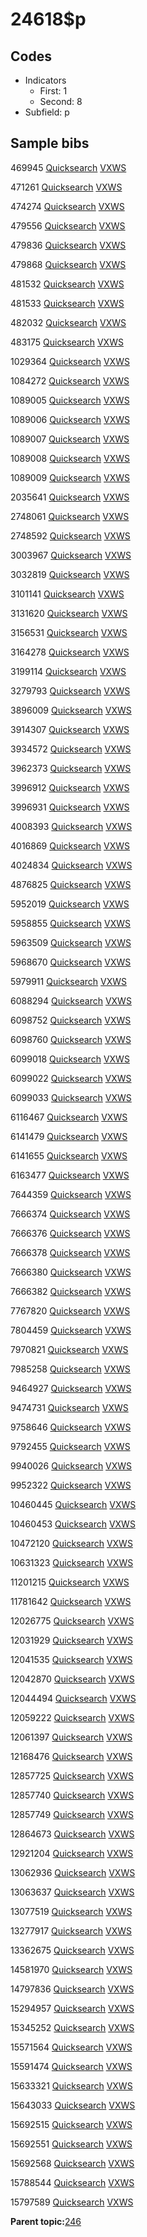 # 24618$p

## Codes

-   Indicators
    -   First: 1
    -   Second: 8
-   Subfield: p

## Sample bibs

469945 [Quicksearch](https://search.library.yale.edu/catalog/469945) [VXWS](http://prodorbis.library.yale.edu:7014/vxws/GetHoldingsService?bibId=469945)

471261 [Quicksearch](https://search.library.yale.edu/catalog/471261) [VXWS](http://prodorbis.library.yale.edu:7014/vxws/GetHoldingsService?bibId=471261)

474274 [Quicksearch](https://search.library.yale.edu/catalog/474274) [VXWS](http://prodorbis.library.yale.edu:7014/vxws/GetHoldingsService?bibId=474274)

479556 [Quicksearch](https://search.library.yale.edu/catalog/479556) [VXWS](http://prodorbis.library.yale.edu:7014/vxws/GetHoldingsService?bibId=479556)

479836 [Quicksearch](https://search.library.yale.edu/catalog/479836) [VXWS](http://prodorbis.library.yale.edu:7014/vxws/GetHoldingsService?bibId=479836)

479868 [Quicksearch](https://search.library.yale.edu/catalog/479868) [VXWS](http://prodorbis.library.yale.edu:7014/vxws/GetHoldingsService?bibId=479868)

481532 [Quicksearch](https://search.library.yale.edu/catalog/481532) [VXWS](http://prodorbis.library.yale.edu:7014/vxws/GetHoldingsService?bibId=481532)

481533 [Quicksearch](https://search.library.yale.edu/catalog/481533) [VXWS](http://prodorbis.library.yale.edu:7014/vxws/GetHoldingsService?bibId=481533)

482032 [Quicksearch](https://search.library.yale.edu/catalog/482032) [VXWS](http://prodorbis.library.yale.edu:7014/vxws/GetHoldingsService?bibId=482032)

483175 [Quicksearch](https://search.library.yale.edu/catalog/483175) [VXWS](http://prodorbis.library.yale.edu:7014/vxws/GetHoldingsService?bibId=483175)

1029364 [Quicksearch](https://search.library.yale.edu/catalog/1029364) [VXWS](http://prodorbis.library.yale.edu:7014/vxws/GetHoldingsService?bibId=1029364)

1084272 [Quicksearch](https://search.library.yale.edu/catalog/1084272) [VXWS](http://prodorbis.library.yale.edu:7014/vxws/GetHoldingsService?bibId=1084272)

1089005 [Quicksearch](https://search.library.yale.edu/catalog/1089005) [VXWS](http://prodorbis.library.yale.edu:7014/vxws/GetHoldingsService?bibId=1089005)

1089006 [Quicksearch](https://search.library.yale.edu/catalog/1089006) [VXWS](http://prodorbis.library.yale.edu:7014/vxws/GetHoldingsService?bibId=1089006)

1089007 [Quicksearch](https://search.library.yale.edu/catalog/1089007) [VXWS](http://prodorbis.library.yale.edu:7014/vxws/GetHoldingsService?bibId=1089007)

1089008 [Quicksearch](https://search.library.yale.edu/catalog/1089008) [VXWS](http://prodorbis.library.yale.edu:7014/vxws/GetHoldingsService?bibId=1089008)

1089009 [Quicksearch](https://search.library.yale.edu/catalog/1089009) [VXWS](http://prodorbis.library.yale.edu:7014/vxws/GetHoldingsService?bibId=1089009)

2035641 [Quicksearch](https://search.library.yale.edu/catalog/2035641) [VXWS](http://prodorbis.library.yale.edu:7014/vxws/GetHoldingsService?bibId=2035641)

2748061 [Quicksearch](https://search.library.yale.edu/catalog/2748061) [VXWS](http://prodorbis.library.yale.edu:7014/vxws/GetHoldingsService?bibId=2748061)

2748592 [Quicksearch](https://search.library.yale.edu/catalog/2748592) [VXWS](http://prodorbis.library.yale.edu:7014/vxws/GetHoldingsService?bibId=2748592)

3003967 [Quicksearch](https://search.library.yale.edu/catalog/3003967) [VXWS](http://prodorbis.library.yale.edu:7014/vxws/GetHoldingsService?bibId=3003967)

3032819 [Quicksearch](https://search.library.yale.edu/catalog/3032819) [VXWS](http://prodorbis.library.yale.edu:7014/vxws/GetHoldingsService?bibId=3032819)

3101141 [Quicksearch](https://search.library.yale.edu/catalog/3101141) [VXWS](http://prodorbis.library.yale.edu:7014/vxws/GetHoldingsService?bibId=3101141)

3131620 [Quicksearch](https://search.library.yale.edu/catalog/3131620) [VXWS](http://prodorbis.library.yale.edu:7014/vxws/GetHoldingsService?bibId=3131620)

3156531 [Quicksearch](https://search.library.yale.edu/catalog/3156531) [VXWS](http://prodorbis.library.yale.edu:7014/vxws/GetHoldingsService?bibId=3156531)

3164278 [Quicksearch](https://search.library.yale.edu/catalog/3164278) [VXWS](http://prodorbis.library.yale.edu:7014/vxws/GetHoldingsService?bibId=3164278)

3199114 [Quicksearch](https://search.library.yale.edu/catalog/3199114) [VXWS](http://prodorbis.library.yale.edu:7014/vxws/GetHoldingsService?bibId=3199114)

3279793 [Quicksearch](https://search.library.yale.edu/catalog/3279793) [VXWS](http://prodorbis.library.yale.edu:7014/vxws/GetHoldingsService?bibId=3279793)

3896009 [Quicksearch](https://search.library.yale.edu/catalog/3896009) [VXWS](http://prodorbis.library.yale.edu:7014/vxws/GetHoldingsService?bibId=3896009)

3914307 [Quicksearch](https://search.library.yale.edu/catalog/3914307) [VXWS](http://prodorbis.library.yale.edu:7014/vxws/GetHoldingsService?bibId=3914307)

3934572 [Quicksearch](https://search.library.yale.edu/catalog/3934572) [VXWS](http://prodorbis.library.yale.edu:7014/vxws/GetHoldingsService?bibId=3934572)

3962373 [Quicksearch](https://search.library.yale.edu/catalog/3962373) [VXWS](http://prodorbis.library.yale.edu:7014/vxws/GetHoldingsService?bibId=3962373)

3996912 [Quicksearch](https://search.library.yale.edu/catalog/3996912) [VXWS](http://prodorbis.library.yale.edu:7014/vxws/GetHoldingsService?bibId=3996912)

3996931 [Quicksearch](https://search.library.yale.edu/catalog/3996931) [VXWS](http://prodorbis.library.yale.edu:7014/vxws/GetHoldingsService?bibId=3996931)

4008393 [Quicksearch](https://search.library.yale.edu/catalog/4008393) [VXWS](http://prodorbis.library.yale.edu:7014/vxws/GetHoldingsService?bibId=4008393)

4016869 [Quicksearch](https://search.library.yale.edu/catalog/4016869) [VXWS](http://prodorbis.library.yale.edu:7014/vxws/GetHoldingsService?bibId=4016869)

4024834 [Quicksearch](https://search.library.yale.edu/catalog/4024834) [VXWS](http://prodorbis.library.yale.edu:7014/vxws/GetHoldingsService?bibId=4024834)

4876825 [Quicksearch](https://search.library.yale.edu/catalog/4876825) [VXWS](http://prodorbis.library.yale.edu:7014/vxws/GetHoldingsService?bibId=4876825)

5952019 [Quicksearch](https://search.library.yale.edu/catalog/5952019) [VXWS](http://prodorbis.library.yale.edu:7014/vxws/GetHoldingsService?bibId=5952019)

5958855 [Quicksearch](https://search.library.yale.edu/catalog/5958855) [VXWS](http://prodorbis.library.yale.edu:7014/vxws/GetHoldingsService?bibId=5958855)

5963509 [Quicksearch](https://search.library.yale.edu/catalog/5963509) [VXWS](http://prodorbis.library.yale.edu:7014/vxws/GetHoldingsService?bibId=5963509)

5968670 [Quicksearch](https://search.library.yale.edu/catalog/5968670) [VXWS](http://prodorbis.library.yale.edu:7014/vxws/GetHoldingsService?bibId=5968670)

5979911 [Quicksearch](https://search.library.yale.edu/catalog/5979911) [VXWS](http://prodorbis.library.yale.edu:7014/vxws/GetHoldingsService?bibId=5979911)

6088294 [Quicksearch](https://search.library.yale.edu/catalog/6088294) [VXWS](http://prodorbis.library.yale.edu:7014/vxws/GetHoldingsService?bibId=6088294)

6098752 [Quicksearch](https://search.library.yale.edu/catalog/6098752) [VXWS](http://prodorbis.library.yale.edu:7014/vxws/GetHoldingsService?bibId=6098752)

6098760 [Quicksearch](https://search.library.yale.edu/catalog/6098760) [VXWS](http://prodorbis.library.yale.edu:7014/vxws/GetHoldingsService?bibId=6098760)

6099018 [Quicksearch](https://search.library.yale.edu/catalog/6099018) [VXWS](http://prodorbis.library.yale.edu:7014/vxws/GetHoldingsService?bibId=6099018)

6099022 [Quicksearch](https://search.library.yale.edu/catalog/6099022) [VXWS](http://prodorbis.library.yale.edu:7014/vxws/GetHoldingsService?bibId=6099022)

6099033 [Quicksearch](https://search.library.yale.edu/catalog/6099033) [VXWS](http://prodorbis.library.yale.edu:7014/vxws/GetHoldingsService?bibId=6099033)

6116467 [Quicksearch](https://search.library.yale.edu/catalog/6116467) [VXWS](http://prodorbis.library.yale.edu:7014/vxws/GetHoldingsService?bibId=6116467)

6141479 [Quicksearch](https://search.library.yale.edu/catalog/6141479) [VXWS](http://prodorbis.library.yale.edu:7014/vxws/GetHoldingsService?bibId=6141479)

6141655 [Quicksearch](https://search.library.yale.edu/catalog/6141655) [VXWS](http://prodorbis.library.yale.edu:7014/vxws/GetHoldingsService?bibId=6141655)

6163477 [Quicksearch](https://search.library.yale.edu/catalog/6163477) [VXWS](http://prodorbis.library.yale.edu:7014/vxws/GetHoldingsService?bibId=6163477)

7644359 [Quicksearch](https://search.library.yale.edu/catalog/7644359) [VXWS](http://prodorbis.library.yale.edu:7014/vxws/GetHoldingsService?bibId=7644359)

7666374 [Quicksearch](https://search.library.yale.edu/catalog/7666374) [VXWS](http://prodorbis.library.yale.edu:7014/vxws/GetHoldingsService?bibId=7666374)

7666376 [Quicksearch](https://search.library.yale.edu/catalog/7666376) [VXWS](http://prodorbis.library.yale.edu:7014/vxws/GetHoldingsService?bibId=7666376)

7666378 [Quicksearch](https://search.library.yale.edu/catalog/7666378) [VXWS](http://prodorbis.library.yale.edu:7014/vxws/GetHoldingsService?bibId=7666378)

7666380 [Quicksearch](https://search.library.yale.edu/catalog/7666380) [VXWS](http://prodorbis.library.yale.edu:7014/vxws/GetHoldingsService?bibId=7666380)

7666382 [Quicksearch](https://search.library.yale.edu/catalog/7666382) [VXWS](http://prodorbis.library.yale.edu:7014/vxws/GetHoldingsService?bibId=7666382)

7767820 [Quicksearch](https://search.library.yale.edu/catalog/7767820) [VXWS](http://prodorbis.library.yale.edu:7014/vxws/GetHoldingsService?bibId=7767820)

7804459 [Quicksearch](https://search.library.yale.edu/catalog/7804459) [VXWS](http://prodorbis.library.yale.edu:7014/vxws/GetHoldingsService?bibId=7804459)

7970821 [Quicksearch](https://search.library.yale.edu/catalog/7970821) [VXWS](http://prodorbis.library.yale.edu:7014/vxws/GetHoldingsService?bibId=7970821)

7985258 [Quicksearch](https://search.library.yale.edu/catalog/7985258) [VXWS](http://prodorbis.library.yale.edu:7014/vxws/GetHoldingsService?bibId=7985258)

9464927 [Quicksearch](https://search.library.yale.edu/catalog/9464927) [VXWS](http://prodorbis.library.yale.edu:7014/vxws/GetHoldingsService?bibId=9464927)

9474731 [Quicksearch](https://search.library.yale.edu/catalog/9474731) [VXWS](http://prodorbis.library.yale.edu:7014/vxws/GetHoldingsService?bibId=9474731)

9758646 [Quicksearch](https://search.library.yale.edu/catalog/9758646) [VXWS](http://prodorbis.library.yale.edu:7014/vxws/GetHoldingsService?bibId=9758646)

9792455 [Quicksearch](https://search.library.yale.edu/catalog/9792455) [VXWS](http://prodorbis.library.yale.edu:7014/vxws/GetHoldingsService?bibId=9792455)

9940026 [Quicksearch](https://search.library.yale.edu/catalog/9940026) [VXWS](http://prodorbis.library.yale.edu:7014/vxws/GetHoldingsService?bibId=9940026)

9952322 [Quicksearch](https://search.library.yale.edu/catalog/9952322) [VXWS](http://prodorbis.library.yale.edu:7014/vxws/GetHoldingsService?bibId=9952322)

10460445 [Quicksearch](https://search.library.yale.edu/catalog/10460445) [VXWS](http://prodorbis.library.yale.edu:7014/vxws/GetHoldingsService?bibId=10460445)

10460453 [Quicksearch](https://search.library.yale.edu/catalog/10460453) [VXWS](http://prodorbis.library.yale.edu:7014/vxws/GetHoldingsService?bibId=10460453)

10472120 [Quicksearch](https://search.library.yale.edu/catalog/10472120) [VXWS](http://prodorbis.library.yale.edu:7014/vxws/GetHoldingsService?bibId=10472120)

10631323 [Quicksearch](https://search.library.yale.edu/catalog/10631323) [VXWS](http://prodorbis.library.yale.edu:7014/vxws/GetHoldingsService?bibId=10631323)

11201215 [Quicksearch](https://search.library.yale.edu/catalog/11201215) [VXWS](http://prodorbis.library.yale.edu:7014/vxws/GetHoldingsService?bibId=11201215)

11781642 [Quicksearch](https://search.library.yale.edu/catalog/11781642) [VXWS](http://prodorbis.library.yale.edu:7014/vxws/GetHoldingsService?bibId=11781642)

12026775 [Quicksearch](https://search.library.yale.edu/catalog/12026775) [VXWS](http://prodorbis.library.yale.edu:7014/vxws/GetHoldingsService?bibId=12026775)

12031929 [Quicksearch](https://search.library.yale.edu/catalog/12031929) [VXWS](http://prodorbis.library.yale.edu:7014/vxws/GetHoldingsService?bibId=12031929)

12041535 [Quicksearch](https://search.library.yale.edu/catalog/12041535) [VXWS](http://prodorbis.library.yale.edu:7014/vxws/GetHoldingsService?bibId=12041535)

12042870 [Quicksearch](https://search.library.yale.edu/catalog/12042870) [VXWS](http://prodorbis.library.yale.edu:7014/vxws/GetHoldingsService?bibId=12042870)

12044494 [Quicksearch](https://search.library.yale.edu/catalog/12044494) [VXWS](http://prodorbis.library.yale.edu:7014/vxws/GetHoldingsService?bibId=12044494)

12059222 [Quicksearch](https://search.library.yale.edu/catalog/12059222) [VXWS](http://prodorbis.library.yale.edu:7014/vxws/GetHoldingsService?bibId=12059222)

12061397 [Quicksearch](https://search.library.yale.edu/catalog/12061397) [VXWS](http://prodorbis.library.yale.edu:7014/vxws/GetHoldingsService?bibId=12061397)

12168476 [Quicksearch](https://search.library.yale.edu/catalog/12168476) [VXWS](http://prodorbis.library.yale.edu:7014/vxws/GetHoldingsService?bibId=12168476)

12857725 [Quicksearch](https://search.library.yale.edu/catalog/12857725) [VXWS](http://prodorbis.library.yale.edu:7014/vxws/GetHoldingsService?bibId=12857725)

12857740 [Quicksearch](https://search.library.yale.edu/catalog/12857740) [VXWS](http://prodorbis.library.yale.edu:7014/vxws/GetHoldingsService?bibId=12857740)

12857749 [Quicksearch](https://search.library.yale.edu/catalog/12857749) [VXWS](http://prodorbis.library.yale.edu:7014/vxws/GetHoldingsService?bibId=12857749)

12864673 [Quicksearch](https://search.library.yale.edu/catalog/12864673) [VXWS](http://prodorbis.library.yale.edu:7014/vxws/GetHoldingsService?bibId=12864673)

12921204 [Quicksearch](https://search.library.yale.edu/catalog/12921204) [VXWS](http://prodorbis.library.yale.edu:7014/vxws/GetHoldingsService?bibId=12921204)

13062936 [Quicksearch](https://search.library.yale.edu/catalog/13062936) [VXWS](http://prodorbis.library.yale.edu:7014/vxws/GetHoldingsService?bibId=13062936)

13063637 [Quicksearch](https://search.library.yale.edu/catalog/13063637) [VXWS](http://prodorbis.library.yale.edu:7014/vxws/GetHoldingsService?bibId=13063637)

13077519 [Quicksearch](https://search.library.yale.edu/catalog/13077519) [VXWS](http://prodorbis.library.yale.edu:7014/vxws/GetHoldingsService?bibId=13077519)

13277917 [Quicksearch](https://search.library.yale.edu/catalog/13277917) [VXWS](http://prodorbis.library.yale.edu:7014/vxws/GetHoldingsService?bibId=13277917)

13362675 [Quicksearch](https://search.library.yale.edu/catalog/13362675) [VXWS](http://prodorbis.library.yale.edu:7014/vxws/GetHoldingsService?bibId=13362675)

14581970 [Quicksearch](https://search.library.yale.edu/catalog/14581970) [VXWS](http://prodorbis.library.yale.edu:7014/vxws/GetHoldingsService?bibId=14581970)

14797836 [Quicksearch](https://search.library.yale.edu/catalog/14797836) [VXWS](http://prodorbis.library.yale.edu:7014/vxws/GetHoldingsService?bibId=14797836)

15294957 [Quicksearch](https://search.library.yale.edu/catalog/15294957) [VXWS](http://prodorbis.library.yale.edu:7014/vxws/GetHoldingsService?bibId=15294957)

15345252 [Quicksearch](https://search.library.yale.edu/catalog/15345252) [VXWS](http://prodorbis.library.yale.edu:7014/vxws/GetHoldingsService?bibId=15345252)

15571564 [Quicksearch](https://search.library.yale.edu/catalog/15571564) [VXWS](http://prodorbis.library.yale.edu:7014/vxws/GetHoldingsService?bibId=15571564)

15591474 [Quicksearch](https://search.library.yale.edu/catalog/15591474) [VXWS](http://prodorbis.library.yale.edu:7014/vxws/GetHoldingsService?bibId=15591474)

15633321 [Quicksearch](https://search.library.yale.edu/catalog/15633321) [VXWS](http://prodorbis.library.yale.edu:7014/vxws/GetHoldingsService?bibId=15633321)

15643033 [Quicksearch](https://search.library.yale.edu/catalog/15643033) [VXWS](http://prodorbis.library.yale.edu:7014/vxws/GetHoldingsService?bibId=15643033)

15692515 [Quicksearch](https://search.library.yale.edu/catalog/15692515) [VXWS](http://prodorbis.library.yale.edu:7014/vxws/GetHoldingsService?bibId=15692515)

15692551 [Quicksearch](https://search.library.yale.edu/catalog/15692551) [VXWS](http://prodorbis.library.yale.edu:7014/vxws/GetHoldingsService?bibId=15692551)

15692568 [Quicksearch](https://search.library.yale.edu/catalog/15692568) [VXWS](http://prodorbis.library.yale.edu:7014/vxws/GetHoldingsService?bibId=15692568)

15788544 [Quicksearch](https://search.library.yale.edu/catalog/15788544) [VXWS](http://prodorbis.library.yale.edu:7014/vxws/GetHoldingsService?bibId=15788544)

15797589 [Quicksearch](https://search.library.yale.edu/catalog/15797589) [VXWS](http://prodorbis.library.yale.edu:7014/vxws/GetHoldingsService?bibId=15797589)

**Parent topic:**[246](../../tags/246/246.md)

